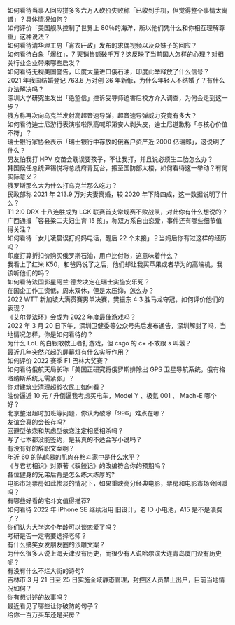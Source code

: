 如何看待当事人回应拼多多六万人砍价失败称「已收到手机，但觉得整个事情太离谱」？具体情况如何？  
如何评价「美国舰队控制了世界上 80％的海洋，所以他们凭什么和你相互理解尊重」这种说法？  
如何看待清华理工男「宵衣旰政」发布的求偶视频以及众妹子的回应？  
如何看待白象「爆红」，7 天销售额破千万？这反映了当前国人怎样的心理？对相关行业企业带来哪些启发？  
如何看待无视美国警告，印度大量进口俄石油，印度此举释放了什么信号？  
2021 年我国结婚登记 763.6 万对创 36 年新低，为什么年轻人不结婚了？有什么办法解决吗？  
深圳大学研究生发出「绝望信」控诉受导师迫害后校方介入调查，为何会走到这一步？  
俄方称再次向乌克兰发射高超音速导弹，超音速导弹威力究竟有多大？  
如何看待迪士尼游行表演啦啦队高喊印第安人剥头皮，迪士尼道歉称「与核心价值不符」？  
瑞士银行家协会表示「瑞士银行中存放的俄客户资产近 2000 亿瑞郎」，这说明了什么？  
男友怕我打 HPV 疫苗会耽误要孩子，不让我打，并且说必须生二胎怎么办？  
韩国候任总统尹锡悦将总统府青瓦台，搬至国防部大楼，如何看待这一举动？有何实际意义？  
俄罗斯那么大为什么打乌克兰那么吃力？  
民政部称 2021 年 213.9 万对夫妻离婚，较 2020 年下降四成，这一数据说明了什么？  
T1 2:0 DRX 十八连胜成为 LCK 联赛首支常规赛不败战队，对此你有什么想说的？  
广西通报「容县梁二夫妇生育 15 孩」，称双方系自由恋爱，事件还有哪些细节值得关注？  
如何看待「女儿凌晨误打妈妈电话，醒后 22 个未接」？当妈后你有过这样的经历吗？  
印度打算折扣价购买俄罗斯石油，用卢比付账，这意味着什么？  
我看上了红米 K50，和爸妈说了之后，他们却让我买苹果或者华为的高端机，我该听他们的吗？  
如何看待法国影星阿兰·德龙决定在瑞士实施安乐死？  
在国企工作工资低，周末双休，但是太压抑，怎么办？  
2022 WTT 新加坡大满贯赛男单决赛，樊振东 4:3 胜马龙夺冠，如何评价他们的表现？  
《艾尔登法环》会成为 2022 年度最佳游戏吗？  
2022 年 3 月 20 日下午，深圳卫健委等公众号先后发布通告，深圳解封了吗，当地情况怎样，你是如何看待的？  
为什么 LoL 的白银敢教王者打游戏，但 csgo 的 c+ 不敢跟 s 叫嚣？  
最近几年突然兴起的屏幕灯有什么实际作用？  
如何评价 2022 赛季 F1 巴林大奖赛？  
如何看待俄航天局长称「美国正研究将俄罗斯排除出 GPS 卫星导航系统，俄有格洛纳斯系统无需紧张」？  
你对建筑业清理超龄农民工如何看？  
油价逼近 10 元 / 升倒逼我考虑买电车，Model Y 、极氪 001 、 Mach-E 哪个好？  
北京整治超时加班等问题，你认为破除「996」难点在哪？  
友谊会真的会长存吗?  
回避型依恋和焦虑型依恋注定相爱相杀吗？  
写了七本都没能签约，是我真的不适合写小说吗？  
有没有好的辞职文案啊？  
年近 60 的陈鹤皋的肌肉在格斗家中是什么水平？  
《与君初相识》对原著《驭鲛记》的改编符合你的预期吗？  
各位健身的兄弟后背是怎么练大练厚的?  
电影市场票房如此惨淡的情况下，如果重映高分经典电影，票房和电影市场会回暖吗？  
有哪些好看的宅斗文值得推荐?  
如何看待 2022 年 iPhone SE 继续沿用 旧设计，老 ID 小电池，A15 是不是浪费了？  
你们认为大学这个年龄可以谈恋爱了吗？  
考研是否一定需要选择老师？  
有什么搞笑女发朋友圈的沙雕文案？  
为什么很多人说上海天津没有历史，而很少有人说哈尔滨大连青岛厦门没有历史呢？  
有没有什么不烂大街的诗句?  
吉林市 3 月 21 日至 25 日实施全域静态管理，封控区人员禁止出户，目前当地情况如何？  
你有想讲述的故事吗？  
最近看见了哪些让你破防的句子？  
给你一百万买车还是买房？  
